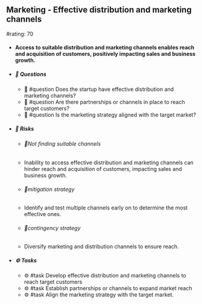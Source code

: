 ## Marketing - Effective distribution and marketing channels
#rating: 70
- #### Access to suitable distribution and marketing channels enables reach and acquisition of customers, positively impacting sales and business growth.
- ##### 💭 Questions
  - 💭 #question Does the startup have effective distribution and marketing channels?
  - 💭 #question Are there partnerships or channels in place to reach target customers?
  - 💭 #question Is the marketing strategy aligned with the target market?
- ##### 🚨 Risks

  - ###### 🚨Not finding suitable channels
  - Inability to access effective distribution and marketing channels can hinder reach and acquisition of customers, impacting sales and business growth.
  - ###### 🚨mitigation strategy
  - Identify and test multiple channels early on to determine the most effective ones.
  - ###### 🚨contingency strategy
  - Diversify marketing and distribution channels to ensure reach.
- ##### ⚙️ Tasks
  - ⚙️ #task Develop effective distribution and marketing channels to reach target customers
  - ⚙️ #task  Establish partnerships or channels to expand market reach
  - ⚙️ #task  Align the marketing strategy with the target market.


